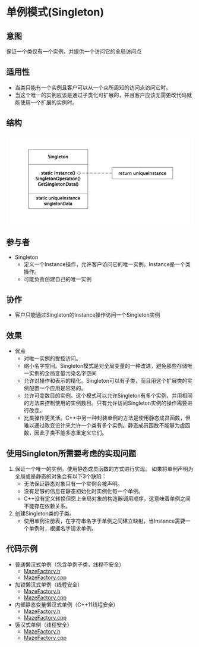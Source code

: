 # 单例模式(Singleton)

## 意图

保证一个类仅有一个实例，并提供一个访问它的全局访问点

## 适用性

- 当类只能有一个实例且客户可以从一个众所周知的访问点访问它时。
- 当这个唯一的实例应该是通过子类化可扩展的，并且客户应该无需更改代码就能使用一个扩展的实例时。

## 结构

![Singleton](../res/Singleton.jpg)

## 参与者

- Singleton
  - 定义一个Instance操作，允许客户访问它的唯一实例。Instance是一个类操作。
  - 可能负责创建自己的唯一实例

## 协作

- 客户只能通过Singleton的Instance操作访问一个Singleton实例

## 效果

- 优点
  - 对唯一实例的受控访问。
  - 缩小名字空间。Singleton模式是对全局变量的一种改进，避免那些存储唯一实例的全局变量污染名字空间
  - 允许对操作和表示的精化。Singleton可以有子类，而且用这个扩展类的实例配置一个应用是容易的。
  - 允许可变数目的实例。这个模式可以允许Singleton有多个实例，并用相同的方法来控制使用的实例数目。只有允许访问Singleton实例的操作需要进行改变。
  - 比类操作更灵活。C++中另一种封装单例的方法是使用静态成员函数，但难以通过改变设计来允许一个类有多个实例。静态成员函数不能够为虚函数，因此子类不能多态重定义它们。

## 使用Singleton所需要考虑的实现问题

1. 保证一个唯一的实例。使用静态成员函数的方式进行实现。
   如果将单例声明为全局或是静态的对象会有以下3个缺陷：
   - 无法保证静态对象只有一个实例会被声明。
   - 没有足够的信息在静态初始化时实例化每一个单例。
   - C++没有定义转换但愿上全局对象的构造器调用顺序，这意味着单例之间不能存在依赖关系。
2. 创建Singleton类的子类。
   - 使用单例注册表，在字符串名字于单例之间建立映射，当Instance需要一个单例时，根据名字请求单例。

## 代码示例

- 普通懒汉式单例（包含单例子类，线程不安全）
  - [MazeFactory.h](./src/Singleton_lazy_subclass/MazeFactory.h)
  - [MazeFactory.cpp](./src/Singleton_lazy_subclass/MazeFactory.cpp)
- 加锁懒汉式单例（线程安全）
  - [MazeFactory.h](./src/Singleton_lazy_lock/MazeFactory.h)
  - [MazeFactory.cpp](./src/Singleton_lazy_lock/MazeFactory.cpp)
- 内部静态变量懒汉式单例（C++11线程安全）
  - [MazeFactory.h](./src/Singleton_lazy_static/MazeFactory.h)
  - [MazeFactory.cpp](./src/Singleton_lazy_static/MazeFactory.cpp)
- 饿汉式单例（线程安全）
  - [MazeFactory.h](./src/Singleton_hungry/MazeFactory.h)
  - [MazeFactory.cpp](./src/Singleton_hungry/MazeFactory.cpp)
